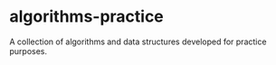 # algorithms-practice
A collection of algorithms and data structures developed for practice purposes.
